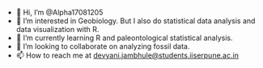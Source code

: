 - 👋 Hi, I’m @Alpha17081205
- 👀 I’m interested in Geobiology. But I also do statistical data analysis and data visualization with R.
- 🌱 I’m currently learning R and paleontological statistical analysis.
- 💞️ I’m looking to collaborate on analyzing fossil data.
- 📫 How to reach me at devyani.jambhule@students.iiserpune.ac.in

<!---
Alpha17081205/Alpha17081205 is a ✨ special ✨ repository because its `README.md` (this file) appears on your GitHub profile.
You can click the Preview link to take a look at your changes.
--->
